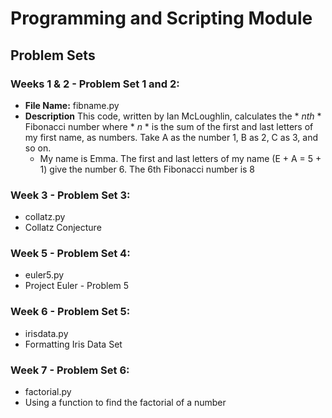 # Programming and Scripting Module
## Problem Sets 

### Weeks 1 & 2 - Problem Set 1 and 2: 
- **File Name:** fibname.py
- **Description** This code, written by Ian McLoughlin, calculates the * *nth* * Fibonacci number where * *n* * is the sum of the first and last letters of my first name, as numbers. Take A as the number 1, B as 2, C as 3, and so on.
    - My name is Emma. The first and last letters of my name (E + A = 5 + 1) give the number 6. The 6th Fibonacci number is 8

### Week 3 - Problem Set 3: 
- collatz.py
- Collatz Conjecture 

### Week 5 - Problem Set 4:
- euler5.py 
- Project Euler - Problem 5

### Week 6 - Problem Set 5:
- irisdata.py
- Formatting Iris Data Set

### Week 7 - Problem Set 6:
- factorial.py
- Using a function to find the factorial of a number 
